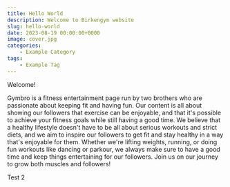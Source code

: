 ```yaml
---
title: Hello World
description: Welcome to Birkengym website
slug: hello-world
date: 2023-08-19 00:00:00+0000
image: cover.jpg
categories:
    - Example Category
tags:
    - Example Tag
---
```


Welcome!

Gymbro is a fitness entertainment page run by two brothers who are passionate about keeping fit and having fun. Our content is all about showing our followers that exercise can be enjoyable, and that it's possible to achieve your fitness goals while still having a good time. We believe that a healthy lifestyle doesn't have to be all about serious workouts and strict diets, and we aim to inspire our followers to get fit and stay healthy in a way that's enjoyable for them. Whether we're lifting weights, running, or doing fun workouts like dancing or parkour, we always make sure to have a good time and keep things entertaining for our followers. Join us on our journey to grow both muscles and followers!

Test 2